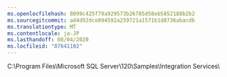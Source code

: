 ```yaml
---
ms.openlocfilehash: 8099c425f79a929573b26785d58eb5852188b2b2
ms.sourcegitcommit: ad4d92dce894592a259721a1571b1d8736abacdb
ms.translationtype: MT
ms.contentlocale: ja-JP
ms.lasthandoff: 08/04/2020
ms.locfileid: "87641102"
---
```

C:\\Program Files\\Microsoft SQL Server\\120\\Samples\\Integration Services\\
